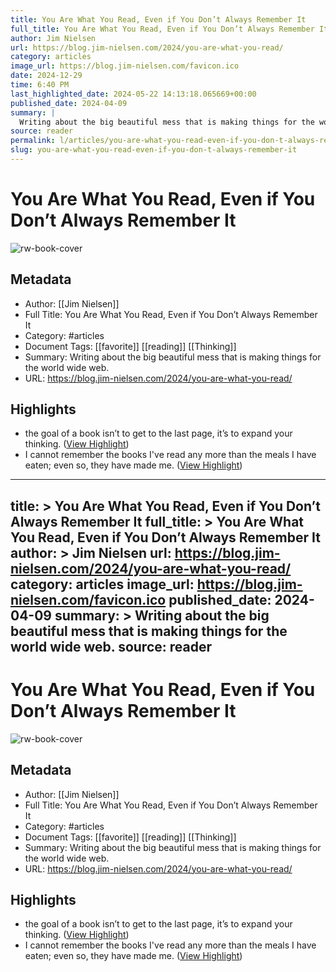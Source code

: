 ```yaml
---
title: You Are What You Read, Even if You Don’t Always Remember It
full_title: You Are What You Read, Even if You Don’t Always Remember It
author: Jim Nielsen
url: https://blog.jim-nielsen.com/2024/you-are-what-you-read/
category: articles
image_url: https://blog.jim-nielsen.com/favicon.ico
date: 2024-12-29
time: 6:40 PM
last_highlighted_date: 2024-05-22 14:13:18.065669+00:00
published_date: 2024-04-09
summary: |
  Writing about the big beautiful mess that is making things for the world wide web.
source: reader
permalink: l/articles/you-are-what-you-read-even-if-you-don-t-always-remember-it
slug: you-are-what-you-read-even-if-you-don-t-always-remember-it
---
```

# You Are What You Read, Even if You Don’t Always Remember It

![rw-book-cover](https://blog.jim-nielsen.com/favicon.ico)

## Metadata
- Author: [[Jim Nielsen]]
- Full Title: You Are What You Read, Even if You Don’t Always Remember It
- Category: #articles
- Document Tags: [[favorite]] [[reading]] [[Thinking]] 
- Summary: Writing about the big beautiful mess that is making things for the world wide web.
- URL: https://blog.jim-nielsen.com/2024/you-are-what-you-read/

## Highlights
- the goal of a book isn’t to get to the last page, it’s to expand your thinking. ([View Highlight](https://read.readwise.io/read/01hygaccv854hwajgdebwwdmfh))
- I cannot remember the books I've read any more than the meals I have eaten; even so, they have made me. ([View Highlight](https://read.readwise.io/read/01hygacbjwpye2d6zme7srkdj1))


---
title: >
  You Are What You Read, Even if You Don’t Always Remember It
full_title: >
  You Are What You Read, Even if You Don’t Always Remember It
author: >
  Jim Nielsen
url: https://blog.jim-nielsen.com/2024/you-are-what-you-read/
category: articles
image_url: https://blog.jim-nielsen.com/favicon.ico
published_date: 2024-04-09
summary: >
  Writing about the big beautiful mess that is making things for the world wide web.
source: reader
---
# You Are What You Read, Even if You Don’t Always Remember It

![rw-book-cover](https://blog.jim-nielsen.com/favicon.ico)

## Metadata
- Author: [[Jim Nielsen]]
- Full Title: You Are What You Read, Even if You Don’t Always Remember It
- Category: #articles
- Document Tags: [[favorite]] [[reading]] [[Thinking]] 
- Summary: Writing about the big beautiful mess that is making things for the world wide web.
- URL: https://blog.jim-nielsen.com/2024/you-are-what-you-read/

## Highlights
- the goal of a book isn’t to get to the last page, it’s to expand your thinking. ([View Highlight](https://read.readwise.io/read/01hygaccv854hwajgdebwwdmfh))
- I cannot remember the books I've read any more than the meals I have eaten; even so, they have made me. ([View Highlight](https://read.readwise.io/read/01hygacbjwpye2d6zme7srkdj1))


